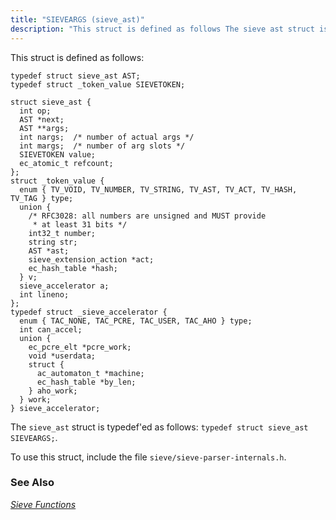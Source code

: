 ```yaml
---
title: "SIEVEARGS (sieve_ast)"
description: "This struct is defined as follows The sieve ast struct is typedef ed as follows typedef struct sieve ast SIEVEARGS To use this struct include the file sieve sieve parser internals h Chapter 44 Sieve Functions..."
---
```


This struct is defined as follows:

```
typedef struct sieve_ast AST;
typedef struct _token_value SIEVETOKEN;

struct sieve_ast {
  int op;
  AST *next;
  AST **args;
  int nargs;  /* number of actual args */
  int margs;  /* number of arg slots */
  SIEVETOKEN value;
  ec_atomic_t refcount;
};
struct _token_value {
  enum { TV_VOID, TV_NUMBER, TV_STRING, TV_AST, TV_ACT, TV_HASH, TV_TAG } type;
  union {
    /* RFC3028: all numbers are unsigned and MUST provide
     * at least 31 bits */
    int32_t number;
    string str;
    AST *ast;
    sieve_extension_action *act;
    ec_hash_table *hash;
  } v;
  sieve_accelerator a;
  int lineno;
};
typedef struct _sieve_accelerator {
  enum { TAC_NONE, TAC_PCRE, TAC_USER, TAC_AHO } type;
  int can_accel;
  union {
    ec_pcre_elt *pcre_work;
    void *userdata;
    struct {
      ac_automaton_t *machine;
      ec_hash_table *by_len;
    } aho_work;
  } work;
} sieve_accelerator;
```

The `sieve_ast` struct is typedef'ed as follows: `typedef struct sieve_ast SIEVEARGS;`.

To use this struct, include the file `sieve/sieve-parser-internals.h`.

### <a name="idp34345728"></a> See Also

[*Sieve Functions*](/momentum/3/3-api/3-api-sieve)